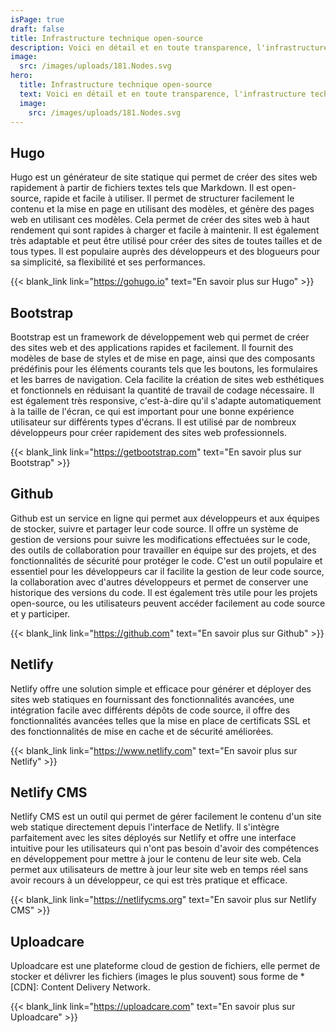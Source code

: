 ```yaml
---
isPage: true
draft: false
title: Infrastructure technique open-source
description: Voici en détail et en toute transparence, l'infrastructure technique de Architectify.
image:
  src: /images/uploads/181.Nodes.svg
hero: 
  title: Infrastructure technique open-source
  text: Voici en détail et en toute transparence, l'infrastructure technique de Architectify.
  image:
    src: /images/uploads/181.Nodes.svg
---
```


## Hugo
Hugo est un générateur de site statique qui permet de créer des sites web rapidement à partir de fichiers textes tels que Markdown. Il est open-source, rapide et facile à utiliser. Il permet de structurer facilement le contenu et la mise en page en utilisant des modèles, et génère des pages web en utilisant ces modèles. Cela permet de créer des sites web à haut rendement qui sont rapides à charger et facile à maintenir. Il est également très adaptable et peut être utilisé pour créer des sites de toutes tailles et de tous types. Il est populaire auprès des développeurs et des blogueurs pour sa simplicité, sa flexibilité et ses performances.

{{< blank_link link="https://gohugo.io" text="En savoir plus sur Hugo" >}}

## Bootstrap
Bootstrap est un framework de développement web qui permet de créer des sites web et des applications rapides et facilement. Il fournit des modèles de base de styles et de mise en page, ainsi que des composants prédéfinis pour les éléments courants tels que les boutons, les formulaires et les barres de navigation. Cela facilite la création de sites web esthétiques et fonctionnels en réduisant la quantité de travail de codage nécessaire. Il est également très responsive, c'est-à-dire qu'il s'adapte automatiquement à la taille de l'écran, ce qui est important pour une bonne expérience utilisateur sur différents types d'écrans. Il est utilisé par de nombreux développeurs pour créer rapidement des sites web professionnels.

{{< blank_link link="https://getbootstrap.com" text="En savoir plus sur Bootstrap" >}}

## Github
Github est un service en ligne qui permet aux développeurs et aux équipes de stocker, suivre et partager leur code source. Il offre un système de gestion de versions pour suivre les modifications effectuées sur le code, des outils de collaboration pour travailler en équipe sur des projets, et des fonctionnalités de sécurité pour protéger le code. C'est un outil populaire et essentiel pour les développeurs car il facilite la gestion de leur code source, la collaboration avec d'autres développeurs et permet de conserver une historique des versions du code. Il est également très utile pour les projets open-source, ou les utilisateurs peuvent accéder facilement au code source et y participer.

{{< blank_link link="https://github.com" text="En savoir plus sur Github" >}}

## Netlify
Netlify offre une solution simple et efficace pour générer et déployer des sites web statiques en fournissant des fonctionnalités avancées, une intégration facile avec différents dépôts de code source, il offre des fonctionnalités avancées telles que la mise en place de certificats SSL et des fonctionnalités de mise en cache et de sécurité améliorées.

{{< blank_link link="https://www.netlify.com" text="En savoir plus sur Netlify" >}}

## Netlify CMS
Netlify CMS est un outil qui permet de gérer facilement le contenu d'un site web statique directement depuis l'interface de Netlify. Il s'intègre parfaitement avec les sites déployés sur Netlify et offre une interface intuitive pour les utilisateurs qui n'ont pas besoin d'avoir des compétences en développement pour mettre à jour le contenu de leur site web. Cela permet aux utilisateurs de mettre à jour leur site web en temps réel sans avoir recours à un développeur, ce qui est très pratique et efficace.

{{< blank_link link="https://netlifycms.org" text="En savoir plus sur Netlify CMS" >}}

## Uploadcare
Uploadcare est une plateforme cloud de gestion de fichiers, elle permet de stocker et délivrer les fichiers (images le plus souvent) sous forme de *[CDN]: Content Delivery Network.

{{< blank_link link="https://uploadcare.com" text="En savoir plus sur Uploadcare" >}}